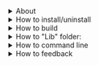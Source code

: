 <details>
<summary>
About
</summary>

SAC (Script Auto Clicker) is script language, with clicker commands.
You can write simple scripts:
```

KeyP KeyCode("A") //(Presses key A)
Sleep 1000/50 //(waits 1/50 of a second)

Jump "#" //(Jumps to the start)

```
but also you can do very complex scripts.

SAC has:
- Powerful optimizer;
- Multifile scripts;
- Dynamic lib's;
- Operators that allows for non-linear scripts (like Call[If] ).

---

</details>

<details>
<summary>
How to install/uninstall
</summary>

- Automatic method:

Installing:
1. Download [Config.exe](https://github.com/SunSerega/SAC/raw/master/Config.exe);
2. Place it in folder, you want SAC to be installed to;
3. Launch it, check all modules, you want to be installed, and press OK;
4. Restart your computer, for all icons and context menu shortcuts to be properly allocated.

Some space in ProgramFiles and in Registry would be used.\
Uninstalling would clear everything that was created when installing.

Uninstalling:
1. Download [Config.exe](https://github.com/SunSerega/SAC/raw/master/Config.exe) (skip first 2 if you still have it);
2. Place it in folder, you installed SAC to;
3. Launch it, uncheck all and press OK.
4. Restart your computer, for all icons and context menu shortcuts to be properly deleted.

---

- Manual method

Installing:
1. Download all modules you need:
	- [SAC.exe](http://github.com/SunSerega/SAC/raw/master/src/SAC.exe) - runs scripts;
	- [Editor.exe](http://github.com/SunSerega/SAC/raw/master/src/Editor.exe) - editor for scripts;
	- [Help.exe](http://github.com/SunSerega/SAC/raw/master/src/Help.exe) - general manual;
	- [FuncHelp.exe](http://github.com/SunSerega/SAC/raw/master/src/FuncHelp.exe) - manual for functions;
	- [OperHelp.exe](http://github.com/SunSerega/SAC/raw/master/src/OperHelp.exe) - manual for operators;
	- [DrctHelp.exe](http://github.com/SunSerega/SAC/raw/master/src/DrctHelp.exe) - manual for directives;
	- [WK.exe](http://github.com/SunSerega/SAC/raw/master/src/WK.exe) - shows key codes;
2. Create "Lib" folder, next to SAC.exe, if you want to have standard lib of scripts.

You can also download and launch [Config.exe](https://github.com/SunSerega/SAC/raw/master/Config.exe).\
But instead of pressing OK - just close it.\
This way it would unpack itself, without putting anything in ProgramFiles and Registry.\
And the last also means that you don't need to restart computer.

To start script after manual installing it would need to be:
- Properly placed in "Lib" folder;
- Or executed with SAC.exe via command line (Win+R), like this:\
`"*SAC_exe_Folder*\SAC.exe" "*ScriptFolder*\*ScriptName*.sac"`\
If you want to start editor - use the same command, just replace "SAC.exe" with "Editor.exe".

Uninstalling:
1. Just delete everything you created when installing.

---

</details>

<details>
<summary>
How to build
</summary>

1. Install [PABC.Net](PascalABC.Net);
2. Compile "PackAll.pas";
3. Start "PackAll.exe".

When its done - it would say "Ready".\
Then, use one of installing methods, to apply your build.

</details>

<details>
<summary>
How to "Lib" folder:
</summary>

"Lib" folder and it's subfolders must contain set of subfolders and/or script_folders (or be empty) to properly work.\
Script_folder is folder with file "main.sac" inside of it.\
Script_folder can also contain any other files.

---

</details>

<details>
<summary>
How to command line
</summary>

If you used automatic installing method - you could chose to install "Configured launch" module.\
If so - just press RMB on .sac file you want to execute and press "Configured launch".\
(remember, you need to restart computer for this button to be created)\
\
If not - open command line (press Win+R) and enter this string, replacing things in ** with proper names:\
`"*SAC_exe_Folder*\SAC.exe" "*ScriptFolder*\*ScriptName*.sac" "!conf"`\

If you want to know allowed command line agrs list - it is shown in Configured launch.\
Start it but just do not start the actual script.

---

</details>

<details>
<summary>
How to feedback
</summary>

Please, try to Not put anything except issues and feature requests in issues.

For other types of feedback you can use:

[PABC.Net forum page of SAC](http://forum.mmcs.sfedu.ru/t/sac-scriptautoclicker/2607)\
My email: `latchenko3@yandex.ru`\
[My vk](https://vk.com/sun_serega)

---

</details>
